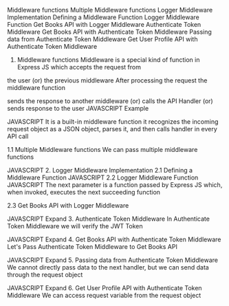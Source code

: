 Middleware functions
Multiple Middleware functions
Logger Middleware Implementation
Defining a Middleware Function
Logger Middleware Function
Get Books API with Logger Middleware
Authenticate Token Middleware
Get Books API with Authenticate Token Middleware
Passing data from Authenticate Token Middleware
Get User Profile API with Authenticate Token Middleware
1. Middleware functions
Middleware is a special kind of function in Express JS which accepts the request from

the user (or)
the previous middleware
After processing the request the middleware function

sends the response to another middleware (or)
calls the API Handler (or)
sends response to the user
JAVASCRIPT
Example

JAVASCRIPT
It is a built-in middleware function it recognizes the incoming request object as a JSON object, parses it, and then calls handler in every API call

1.1 Multiple Middleware functions
We can pass multiple middleware functions

JAVASCRIPT
2. Logger Middleware Implementation
2.1 Defining a Middleware Function
JAVASCRIPT
2.2 Logger Middleware Function
JAVASCRIPT
The next parameter is a function passed by Express JS which, when invoked, executes the next succeeding function

2.3 Get Books API with Logger Middleware
 
JAVASCRIPT
Expand
3. Authenticate Token Middleware
In Authenticate Token Middleware we will verify the JWT Token

 
JAVASCRIPT
Expand
4. Get Books API with Authenticate Token Middleware
Let's Pass Authenticate Token Middleware to Get Books API

 
JAVASCRIPT
Expand
5. Passing data from Authenticate Token Middleware
We cannot directly pass data to the next handler, but we can send data through the request object

 
JAVASCRIPT
Expand
6. Get User Profile API with Authenticate Token Middleware
We can access request variable from the request object

